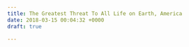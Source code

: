 ```yaml
---
title: The Greatest Threat To All Life on Earth, America
date: 2018-03-15 00:04:32 +0000
draft: true

---
```


